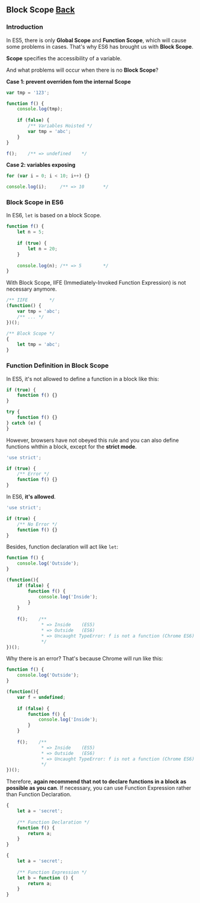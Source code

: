 ## Block Scope [Back](./../es6.md)

### Introduction

In ES5, there is only **Global Scope** and **Function Scope**, which will cause some problems in cases. That's why ES6 has brought us with **Block Scope**.

**Scope** specifies the accessibility of a variable.

And what problems will occur when there is no **Block Scope**?

**Case 1: prevent overriden fom the internal Scope**

```js
var tmp = '123';

function f() {
    console.log(tmp);
    
    if (false) {
        /** Variables Hoisted */
        var tmp = 'abc';
    }
}

f();    /** => undefined    */
```

**Case 2: variables exposing**

```js
for (var i = 0; i < 10; i++) {}

console.log(i);     /** => 10       */
```

### Block Scope in ES6

In ES6, `let` is based on a block Scope.

```js
function f() {
    let n = 5;
    
    if (true) {
        let n = 20;
    }
    
    console.log(n); /** => 5        */
}
```

With Block Scope, IIFE (Immediately-Invoked Function Expression) is not necessary anymore.

```js
/** IIFE        */
(function() {
    var tmp = 'abc';
    /** ... */
})();

/** Block Scope */
{
    let tmp = 'abc';
}
```

### Function Definition in Block Scope

In ES5, it's not allowed to define a function in a block like this:

```js
if (true) {
    function f() {}
}

try {
    function f() {}
} catch (e) {
}
```

However, browsers have not obeyed this rule and you can also define functions whthin a block, except for the **strict mode**.

```js
'use strict';

if (true) {
    /** Error */
    function f() {}
}
```

In ES6, **it's allowed**.

```js
'use strict';

if (true) {
    /** No Error */
    function f() {}
}
```

Besides, function declaration will act like `let`:

```js
function f() {
    console.log('Outside');
}

(function(){
    if (false) {
        function f() {
            console.log('Inside');
        }
    }
    
    f();    /**
             * => Inside    (ES5)
             * => Outside   (ES6)
             * => Uncaught TypeError: f is not a function (Chrome ES6)
             */
})();
```

Why there is an error? That's because Chrome will run like this:

```js
function f() {
    console.log('Outside');
}

(function(){
    var f = undefined;
    
    if (false) {
        function f() {
            console.log('Inside');
        }
    }
    
    f();    /**
             * => Inside    (ES5)
             * => Outside   (ES6)
             * => Uncaught TypeError: f is not a function (Chrome ES6)
             */
})();
```

Therefore, **again recommend that not to declare functions in a block as possible as you can**. If necessary, you can use Function Expression rather than Function Declaration.

```js
{
    let a = 'secret';
    
    /** Function Declaration */
    function f() {
        return a;
    }
}

{
    let a = 'secret';
    
    /** Function Expression */
    let b = function () {
        return a;
    }
}
```

